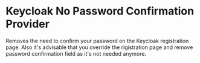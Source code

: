 # Keycloak No Password Confirmation Provider

Removes the need to confirm your password on the Keycloak registration page. Also it's advisable that you override the rigistration page and remove password confirmation field as it's not needed anymore. 